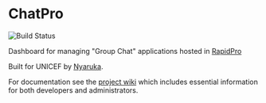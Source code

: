 # ChatPro

![Build Status](https://travis-ci.org/rapidpro/chatpro.svg?branch=master)

Dashboard for managing "Group Chat" applications hosted in [RapidPro](http://rapidpro.io)

Built for UNICEF by [Nyaruka](http://nyaruka.com).

For documentation see the [project wiki](https://github.com/rapidpro/chatpro/wiki) which includes essential information for both developers and administrators.
